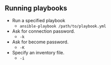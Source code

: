 ## Running playbooks
- Run a specified playbook
  - `ansible-playbook /path/to/playbook.yml`
- Ask for connection password.
  - `-k` 
- Ask for become password.
  - `-K`
- Specify an inventory file.
  - `-i`